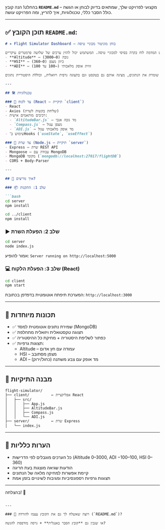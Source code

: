 בהחלט! הנה קובץ **`README.md`** מקצועי לפרויקט שלך, שמתאים בדיוק לבוחן או הגשה – כולל הסבר כללי, טכנולוגיות, איך להריץ, ומה הפרויקט עושה.

---

## ✅ תוכן הקובץ `README.md`:

```markdown
# ✈️ Flight Simulator Dashboard – בוחן מוניטור מכוניי טיסה

פרויקט המדמה לוח בקרה בסיסי למכוניי טיסה. המשתמש יכול להזין ערכים של שלושה פרמטרים עיקריים:
- **Altitude** – גובה (0–3000)
- **HSI** – כיוון מצפן (0–360)
- **ADI** – זווית אופק מלאכותי (−100 עד 100)

המערכת שומרת את הנתונים, מציגה אותם גם בטקסט וגם בתצוגה גרפית ויזואלית, וכוללת היסטוריית נתונים.

---

## 🛠️ טכנולוגיות

### 🔹 צד לקוח (React – תיקיית `client`)
- React
- Axios (שליחת בקשות לשרת)
- רכיבים מותאמים אישית:
  - `AltitudeBar.js` – מד גובה אנכי
  - `Compass.js` – מצפן עגול
  - `ADI.js` – מד אופק מלאכותי עגול
- שימוש ב־Hooks (`useState`, `useEffect`)

### 🔹 צד שרת (Node.js – תיקיית `server`)
- Express – שרת REST API
- Mongoose – עבודה עם MongoDB
- MongoDB מקומי (`mongodb://localhost:27017/flightDB`)
- CORS + Body-Parser

---

## 🚀 איך מריצים?

### 📦 שלב 1: התקנות

```bash
cd server
npm install

cd ../client
npm install
```

### ▶️ שלב 2: הפעלת השרת

```bash
cd server
node index.js
```

אמור להופיע: `Server running on http://localhost:5000`

### 💻 שלב 3: הפעלת הלקוח (React)

```bash
cd client
npm start
```

המערכת תיפתח אוטומטית בדפדפן בכתובת: `http://localhost:3000`

---

## 🧪 תכונות מיוחדות

- ✅ שמירת נתונים אוטומטית למסד (MongoDB)
- ✅ תצוגה טקסטואלית ויזואלית מתחלפת
- ✅ כפתור לשליפת היסטוריה + מחיקת כל ההיסטוריה
- ✅ תצוגות גרפיות:
  - Altitude – עמודה עם חץ אדום
  - HSI – מצפן מסתובב
  - ADI – מד אופק עם צבע משתנה (כחול/ירוק)

---

## 📂 מבנה התיקיות

```
flight-simulator/
├── client/          ← אפליקציית React
│   ├── src/
│   │   ├── App.js
│   │   ├── AltitudeBar.js
│   │   ├── Compass.js
│   │   └── ADI.js
├── server/          ← שרת Express
│   └── index.js
```

---

## 📌 הערות כלליות

- כל הערכים מוגבלים לפי הדרישות (Altitude 0–3000, ADI −100–100, HSI 0–360)
- הודעות שגיאה מוצגות בעת חריגה
- קיימת אפשרות למחיקה מלאה של הנתונים
- תצוגות גרפיות רספונסיביות ומגיבות לשינויים בזמן אמת

---

בהצלחה! 🛫  
```

---

### 🔽 רוצה שאשלח לך גם את הקובץ עצמו להורדה (`README.md`)?

או שנכין גם **קובץ הסבר באנגלית** + גרסה מודפסת להגשה?
